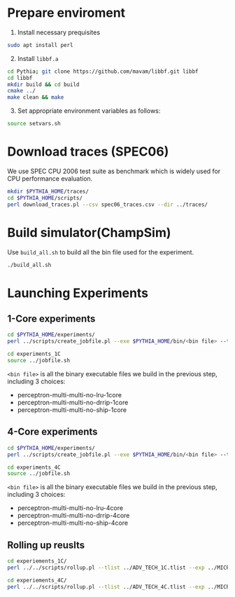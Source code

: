 # Prepare enviroment
1. Install necessary prequisites
```bash
sudo apt install perl
```
2. Install `libbf.a`
```bash
cd Pythia; git clone https://github.com/mavam/libbf.git libbf
cd libbf
mkdir build && cd build
cmake ../
make clean && make
```
3. Set appropriate environment variables as follows:
```bash
source setvars.sh
```


# Download traces (SPEC06)
We use SPEC CPU 2006 test suite as benchmark which is widely used for CPU performance evaluation.
```bash
mkdir $PYTHIA_HOME/traces/
cd $PYTHIA_HOME/scripts/
perl download_traces.pl --csv spec06_traces.csv --dir ../traces/
```


# Build simulator(ChampSim)
Use `build_all.sh` to build all the bin file used for the experiment.
```bash
./build_all.sh
```


# Launching Experiments

## 1-Core experiments
```bash
cd $PYTHIA_HOME/experiments/
perl ../scripts/create_jobfile.pl --exe $PYTHIA_HOME/bin/<bin file> --tlist ADV_TECH_4C.tlist --exp MICRO21_1C.exp --local 1 > jobfile.sh

cd experiments_1C
source ../jobfile.sh
```

`<bin file>` is all the binary executable files we build in the previous step, including 3 choices:
- perceptron-multi-multi-no-lru-1core
- perceptron-multi-multi-no-drrip-1core
- perceptron-multi-multi-no-ship-1core

## 4-Core experiments
```bash
cd $PYTHIA_HOME/experiments/
perl ../scripts/create_jobfile.pl --exe $PYTHIA_HOME/bin/<bin file> --tlist ADV_TECH_4C.tlist --exp MICRO21_4C.exp --local 1 > jobfile.sh

cd experiments_4C
source ../jobfile.sh
```

`<bin file>` is all the binary executable files we build in the previous step, including 3 choices:
- perceptron-multi-multi-no-lru-4core
- perceptron-multi-multi-no-drrip-4core
- perceptron-multi-multi-no-ship-4core

## Rolling up reuslts
```bash
cd experiements_1C/
perl ../../scripts/rollup.pl --tlist ../ADV_TECH_1C.tlist --exp ../MICRO21_4C.exp --mfile ../rollup_4C_base_config.mfile > rollup.csv

cd experiements_4C/
perl ../../scripts/rollup.pl --tlist ../ADV_TECH_4C.tlist --exp ../MICRO21_4C.exp --mfile ../rollup_1C_base_config.mfile > rollup.csv
```

